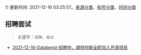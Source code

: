 :alarm_clock: 更新时间: 2021-12-16 03:25:57。[来源分类](../README.md)、[标签分类](../TAGS.md)、[时间分类](../TIMELINE.md)

## 招聘面试


> 关键字：`招聘`、`面试`



- [2021-12-16-Databend-招聘中，期待你能全职加入开源项目](https://www.v2ex.com/t/822516) 